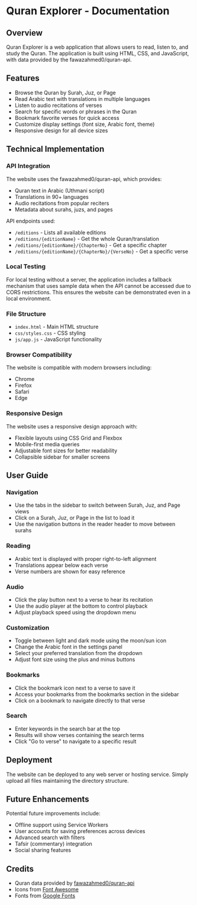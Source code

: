 # Quran Explorer - Documentation

## Overview
Quran Explorer is a web application that allows users to read, listen to, and study the Quran. The application is built using HTML, CSS, and JavaScript, with data provided by the fawazahmed0/quran-api.

## Features
- Browse the Quran by Surah, Juz, or Page
- Read Arabic text with translations in multiple languages
- Listen to audio recitations of verses
- Search for specific words or phrases in the Quran
- Bookmark favorite verses for quick access
- Customize display settings (font size, Arabic font, theme)
- Responsive design for all device sizes

## Technical Implementation

### API Integration
The website uses the fawazahmed0/quran-api, which provides:
- Quran text in Arabic (Uthmani script)
- Translations in 90+ languages
- Audio recitations from popular reciters
- Metadata about surahs, juzs, and pages

API endpoints used:
- `/editions` - Lists all available editions
- `/editions/{editionName}` - Get the whole Quran/translation
- `/editions/{editionName}/{ChapterNo}` - Get a specific chapter
- `/editions/{editionName}/{ChapterNo}/{VerseNo}` - Get a specific verse

### Local Testing
For local testing without a server, the application includes a fallback mechanism that uses sample data when the API cannot be accessed due to CORS restrictions. This ensures the website can be demonstrated even in a local environment.

### File Structure
- `index.html` - Main HTML structure
- `css/styles.css` - CSS styling
- `js/app.js` - JavaScript functionality

### Browser Compatibility
The website is compatible with modern browsers including:
- Chrome
- Firefox
- Safari
- Edge

### Responsive Design
The website uses a responsive design approach with:
- Flexible layouts using CSS Grid and Flexbox
- Mobile-first media queries
- Adjustable font sizes for better readability
- Collapsible sidebar for smaller screens

## User Guide

### Navigation
- Use the tabs in the sidebar to switch between Surah, Juz, and Page views
- Click on a Surah, Juz, or Page in the list to load it
- Use the navigation buttons in the reader header to move between surahs

### Reading
- Arabic text is displayed with proper right-to-left alignment
- Translations appear below each verse
- Verse numbers are shown for easy reference

### Audio
- Click the play button next to a verse to hear its recitation
- Use the audio player at the bottom to control playback
- Adjust playback speed using the dropdown menu

### Customization
- Toggle between light and dark mode using the moon/sun icon
- Change the Arabic font in the settings panel
- Select your preferred translation from the dropdown
- Adjust font size using the plus and minus buttons

### Bookmarks
- Click the bookmark icon next to a verse to save it
- Access your bookmarks from the bookmarks section in the sidebar
- Click on a bookmark to navigate directly to that verse

### Search
- Enter keywords in the search bar at the top
- Results will show verses containing the search terms
- Click "Go to verse" to navigate to a specific result

## Deployment
The website can be deployed to any web server or hosting service. Simply upload all files maintaining the directory structure.

## Future Enhancements
Potential future improvements include:
- Offline support using Service Workers
- User accounts for saving preferences across devices
- Advanced search with filters
- Tafsir (commentary) integration
- Social sharing features

## Credits
- Quran data provided by [fawazahmed0/quran-api](https://github.com/fawazahmed0/quran-api)
- Icons from [Font Awesome](https://fontawesome.com/)
- Fonts from [Google Fonts](https://fonts.google.com/)
